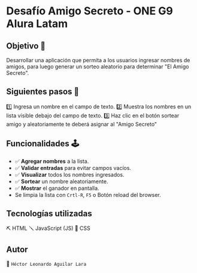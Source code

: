 <h1>Desafío Amigo Secreto - ONE G9 Alura Latam</h1>

## Objetivo 🎯
Desarrollar una aplicación que permita a los usuarios ingresar nombres de amigos,
para luego generar un sorteo aleatorio para determinar "El Amigo Secreto".

## Siguientes pasos 👣
:one: Ingresa un nombre en el campo de texto.
:two: Muestra los nombres en un lista visible debajo del campo de texto.
:three: Haz clic en el botón sortear amigo y aleatoriamente te deberá asignar al "Amigo Secreto"

## Funcionalidades 🕹️

- ✅ **Agregar nombres** a la lista.
- ✅ **Validar entradas** para evitar campos vacíos.
- ✅ **Visualizar** todos los nombres ingresados.
- ✅ **Sortear** un nombre aleatoriamente.
- ✅ **Mostrar** el ganador en pantalla.
- Se limpia la lista con ```Crtl-R```, ```F5``` o Botón reload del browser. 

## Tecnologías utilizadas
⛏️ HTML
🪛 JavaScript (JS)
🧰 CSS 

## Autor
 🤖  ```Héctor Leonardo Aguilar Lara```


